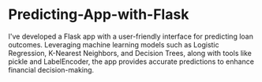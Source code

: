 # Predicting-App-with-Flask
I've developed a Flask app with a user-friendly interface for predicting loan outcomes. Leveraging machine learning models such as Logistic Regression, K-Nearest Neighbors, and Decision Trees, along with tools like pickle and LabelEncoder, the app provides accurate predictions to enhance financial decision-making.
